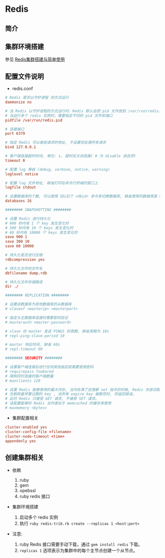 # Redis  

## 简介

## 集群环境搭建  

参见 [Redis集群搭建与简单使用](http://www.cnblogs.com/wuxl360/p/5920330.html)

## 配置文件说明  

- redis.conf

```conf
# Redis 是否以守护进程 的方式运行
daemonize no

# 当 Redis 以守护进程的方式运行时，Redis 默认会把 pid 文件放到 /var/run/redis.pid, 可以配置其他地址
# 当运行多个 redis 实例时，需要指定不同的 pid 文件和端口
pidfile /var/run/redis.pid

# 连接端口
port 6379

# 指定 Redis 可以接收请求的地址, 不设置将处理所有请求
bind 127.0.0.1

# 客户端连接超时时间, 单位: s, 超时后关闭连接( 0 为 disable 该选项)
timeout 0

# 配置 log 等级 (debug, verbose, notice, warning)
loglevel notice

# 配置 log 文件地址, 缺省打印在命令行终端的窗口上
logfile stdout

# 设置数据库的个数, 可以使用 SELECT <dbid> 命令来切换数据库, 缺省使用的数据库是 0
databases 16

######## SNAPSHOTTING ########

# 设置 Redis 进行持久化
# 900 秒内有 1 个 key 发生变化时
# 300 秒内有 10 个 keys 发生变化时
# 60 秒内有 10000 个 keys 发生变化时
save 900 1
save 300 10
save 60 10000

# 持久化是否进行压缩
rdbcompression yes

# 持久化文件的文件名
dbfilename dump.rdb

# 持久化文件存储路径
dir ./

######## REPLICATION ########

# 设置该数据库为其他数据库的从数据库
# slaveof <masterip> <masterport>

# 指定与主数据库连接时需要密码验证
# masterauth <master-password>

# slave 向 master 发送 PINGS 的周期, 缺省周期为 10s
# repl-ping-slave-period 10

# master 响应时间, 缺省 60s
# repl-timeout 60

######## SECURITY ########

# 设置客户端连接后进行任何其他指定前需要使用密码
# requirepass foobared
# 限制同时连接的客户端数量
# maxclients 128

# 设置 Redis 能够使用的最大内存, 当内存满了还借都 set 指令的时候, Redis 先尝试剔除设置过 expire 信息的 key(无论 key 是否过期)
# 先剔除最早要过期的 key , 当所有 expire key 被删完时, 将返回错误。
# 此时 Redis 只接受 GET 请求, 不接受 SET 请求。
# 该配置能够将 Redis 当作类似于 memcached 的缓存来使用
# maxmemory <bytes>
```

- 集群配置相关  

```conf
cluster-enabled yes
cluster-config-file <filename>
cluster-node-timeout <time>
appendonly yes
```

## 创建集群相关  

- 依赖  

    1. ruby  
    2. gem
    3. opebssl
    4. ruby redis 接口

- 集群环境搭建  

    1. 启动多个 redis 实例
    2. 执行 `ruby redis-trib.rb create --replicas 1 <host:port>`

- 注意:  

    1. ruby Redis 接口需要手动下载，通过 ```gem install redis``` 下载。  
    2. `replicas 1` 选项表示为集群中的每个主节点创建一个从节点。  
